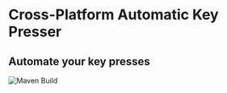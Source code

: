 # Cross-Platform Automatic Key Presser
## Automate your key presses
![Maven Build](https://github.com/njchensl/AutoKeyPresser/actions/workflows/maven.yml/badge.svg)
